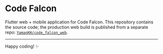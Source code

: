 # Code Falcon

Flutter web + mobile application for Code Falcon. This repository contains the source code; the production web build is published from a separate repo: [`YamanKH/code_falcon_web`](https://github.com/YamanKH/code_falcon_web).

---


Happy coding! ✨

